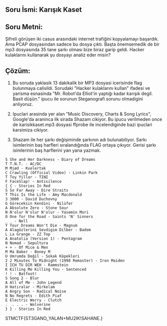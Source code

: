 ## Soru İsmi: Karışık Kaset

## Soru Metni: 

Şifreli görüşen iki casus arasındaki internet trafiğini kopyalamayı başardık. Ama PCAP dosyasından sadece bu dosya çıktı. Başta önemsemedik de bir mp3 dosyasında 35 tane şarkı olması bize biraz garip geldi. Hacker kulaklarını kullanarak şu dosyayı analiz eder misin?

## Çözüm: 

1. Bu soruda yaklasik 13 dakikalik bir MP3 dosyasi icerisinde flag bulunmaya calisildi. 
Sorudaki "Hacker kulaklarını kullan" ifadesi ve yarisma esnasinda "Mr. Robot'da Elliot'in yaptığı kadar karışık degil. Basit düşün." ipucu ile sorunun Steganografi sorunu olmadigini anliyoruz.

2. Ipuclari arasinda yer alan "Music Discovery, Charts & Song Lyrics", Google'da araninca ilk sirada Shazam cikiyor.
Bu ipucu verilmeden once de karisikkaset.mp3 dosyasi ffprobe ile incelendiginde bazi ipuclari karsimiza cikiyor.



3. Shazam ile her şarkı değişiminde şarkının adı bulunabiliyor. Sarkı isimlerinin baş harfleri sıralandığında FLAG ortaya çıkıyor. 
Gerisi şarkı isimlerinin baş harflerini yan yana yazmak.

```
S She and Her Darkness - Diary of Dreams
T T.N.T. - AC/DC
M Mjød - Kvelertak
C Crawling (Official Video) - Linkin Park
T Toy Yillar - TINI
F FaceSlap! - Antisilence
{ { - Stories In Red
S So Far Away - Dire Straits
T This Is the Life - Amy Macdonald
3 3000 - David Duchovny
G Göreceksin Kendini - Nilüfer
A Absolute Zero - Stone Sour 
N N'olur N'olur N'olur - Yasemin Mori
O One for the Road - Saints 'N' Sinners
_ _ - Nell 
Y Your Dreams Won't Die - Magnum
A Alagözlerini Sevdigim Dilber - Badem
L La Grange - ZZ Top
A Anatolia (Version 1) - Pentagram
N Nomad - Sepultura
+ + - Of Mice & Men
M Ma Baker - Boney M 
U Umrumda Değil - Sokak Köpekleri
2 2 Minutes To Midnight (1998 Remaster) - Iron Maiden
I ICH TU DIR WEH - Rammstein
K Killing Me Killing You - Sentenced
! ! - Batfoot!
S Song 2 - Blur 
A All of Me - John Legend
H Hatıralar - Mirkelam
A Angry Son - Radical Noise
N No Regrets - Edith Piaf
E Electric Worry - Clutch
.  . . . - Wolverine
} } - Stories In Red

```
STMCTF{ST3GANO_YALAN+MU2IK!SAHANE.}
